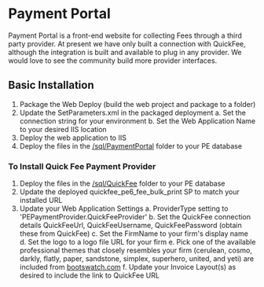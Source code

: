# Payment Portal

Payment Portal is a front-end website for collecting Fees through a third party provider.  At present we have only built a connection with QuickFee, although the integration is built and available to plug in any provider.  We would love to see the community build more provider interfaces.

## Basic Installation

1. Package the Web Deploy (build the web project and package to a folder)
1. Update the SetParameters.xml in the packaged deployment
    a. Set the connection string for your environment
    b. Set the Web Application Name to your desired IIS location
1. Deploy the web application to IIS
1. Deploy the files in the [/sql/PaymentPortal](./sql/PaymentPortal) folder to your PE database

### To Install Quick Fee Payment Provider

1. Deploy the files in the [/sql/QuickFee](./sql/QuickFee) folder to your PE database
1. Update the deployed quickfee_pe6_fee_bulk_print SP to match your installed URL
1. Update your Web Application Settings
    a. ProviderType setting to 'PEPaymentProvider.QuickFeeProvider'
    b. Set the QuickFee connection details QuickFeeUrl, QuickFeeUsername, QuickFeePassword (obtain these from QuickFee)
    c. Set the FirmName to your firm's display name
    d. Set the logo to a logo file URL for your firm
    e. Pick one of the available professional themes that closely resembles your firm (cerulean, cosmo, darkly, flatly, paper, sandstone, simplex, superhero, united, and yeti) are included from [bootswatch.com](http://bootswatch.com)
    f. Update your Invoice Layout(s) as desired to include the link to QuickFee URL
